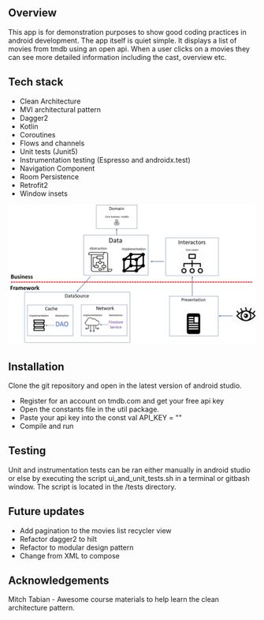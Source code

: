 
## Overview

This app is for demonstration purposes to show good coding practices in android development. The app itself is quiet simple. It displays a list of movies from tmdb using an open api. When a user clicks on a movies they can see more detailed information including the cast, overview etc.


## Tech stack

* Clean Architecture
* MVI architectural pattern
* Dagger2
* Kotlin
* Coroutines
* Flows and channels
* Unit tests (Junit5)
* Instrumentation testing (Espresso and androidx.test)
* Navigation Component
* Room Persistence
* Retrofit2
* Window insets

![](images/clean_architecture.png)


## Installation

Clone the git repository and open in the latest version of android studio.
* Register for an account on tmdb.com and get your free api key
* Open the constants file in the util package.
* Paste your api key into the const val API_KEY = ""
* Compile and run


## Testing

Unit and instrumentation tests can be ran either manually in android studio or else by executing the script ui_and_unit_tests.sh in a terminal or gitbash window. The script is located in the /tests directory.


## Future updates

* Add pagination to the movies list recycler view
* Refactor dagger2 to hilt
* Refactor to modular design pattern
* Change from XML to compose


## Acknowledgements

Mitch Tabian - Awesome course materials to help learn the clean architecture pattern.

